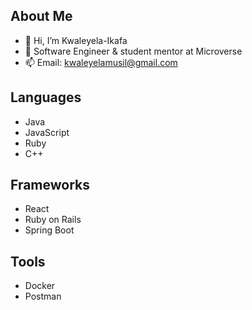 ## About Me

- 👋 Hi, I’m Kwaleyela-Ikafa
- 🌱 Software Engineer & student mentor at Microverse
- 📫 Email: kwaleyelamusil@gmail.com

## Languages
- Java
- JavaScript
- Ruby
- C++

## Frameworks
- React
- Ruby on Rails
- Spring Boot

## Tools
- Docker
- Postman




<!---
Kwaleyela-Ikafa/Kwaleyela-Ikafa is a ✨ special ✨ repository because its `README.md` (this file) appears on your GitHub profile.
You can click the Preview link to take a look at your changes.
--->
